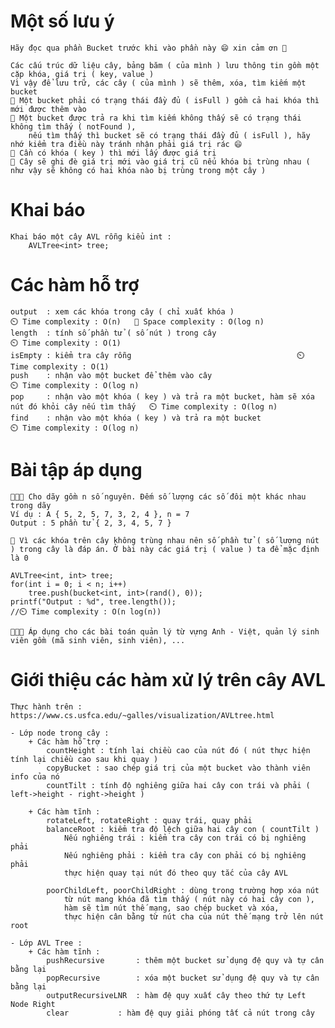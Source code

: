# Một số lưu ý
	Hãy đọc qua phần Bucket trước khi vào phần này 😄 xin cảm ơn 🤎

	Các cấu trúc dữ liệu cây, bảng băm ( của mình ) lưu thông tin gồm một cặp khóa, giá trị ( key, value )
	Vì vậy để lưu trữ, các cây ( của mình ) sẽ thêm, xóa, tìm kiếm một bucket
	💢 Một bucket phải có trạng thái đầy đủ ( isFull ) gồm cả hai khóa thì mới được thêm vào
	💢 Một bucket được trả ra khi tìm kiếm không thấy sẽ có trạng thái không tìm thấy ( notFound ),
		nếu tìm thấy thì bucket sẽ có trạng thái đầy đủ ( isFull ), hãy nhớ kiểm tra điều này tránh nhận phải giá trị rác 😄
	💢 Cần có khóa ( key ) thì mới lấy được giá trị
	💢 Cây sẽ ghi đè giá trị mới vào giá trị cũ nếu khóa bị trùng nhau ( như vậy sẽ không có hai khóa nào bị trùng trong một cây )

# Khai báo
	Khai báo một cây AVL rỗng kiểu int :
		AVLTree<int> tree;

# Các hàm hỗ trợ
	output 	: xem các khóa trong cây ( chỉ xuất khóa )							⏲️ Time complexity : O(n)	👾 Space complexity : O(log n)
	length 	: tính số phần tử ( số nút ) trong cây								⏲️ Time complexity : O(1)
	isEmpty : kiểm tra cây rỗng										⏲️ Time complexity : O(1)
	push 	: nhận vào một bucket để thêm vào cây								⏲️ Time complexity : O(log n)
	pop 	: nhận vào một khóa ( key ) và trả ra một bucket, hàm sẽ xóa nút đó khỏi cây nếu tìm thấy	⏲️ Time complexity : O(log n)
	find 	: nhận vào một khóa ( key ) và trả ra một bucket						⏲️ Time complexity : O(log n)

# Bài tập áp dụng
	📖📖📖 Cho dãy gồm n số nguyên. Đếm số lượng các số đôi một khác nhau trong dãy
	Ví dụ : A { 5, 2, 5, 7, 3, 2, 4 }, n = 7
	Output : 5 phần tử { 2, 3, 4, 5, 7 }
	
	💢 Vì các khóa trên cây không trùng nhau nên số phần tử ( số lượng nút ) trong cây là đáp án. Ở bài này các giá trị ( value ) ta để mặc định là 0
	
	AVLTree<int, int> tree;
	for(int i = 0; i < n; i++)
		tree.push(bucket<int, int>(rand(), 0));
	printf("Output : %d", tree.length());
	//⏲️ Time complexity : O(n log(n))
	
	📖📖📖 Áp dụng cho các bài toán quản lý từ vựng Anh - Việt, quản lý sinh viên gồm (mã sinh viên, sinh viên), ...

# Giới thiệu các hàm xử lý trên cây AVL
	Thực hành trên : https://www.cs.usfca.edu/~galles/visualization/AVLtree.html

	- Lớp node trong cây :
		+ Các hàm hỗ trợ :
			countHeight : tính lại chiều cao của nút đó ( nút thực hiện tính lại chiều cao sau khi quay )
			copyBucket : sao chép giá trị của một bucket vào thành viên info của nó
			countTilt : tính độ nghiêng giữa hai cây con trái và phải ( left->height - right->height )
		
		+ Các hàm tĩnh :
			rotateLeft, rotateRight : quay trái, quay phải
			balanceRoot : kiểm tra độ lệch giữa hai cây con ( countTilt )
				Nếu nghiêng trái : kiểm tra cây con trái có bị nghiêng phải
				Nếu nghiêng phải : kiểm tra cây con phải có bị nghiêng phải
				thực hiện quay tại nút đó theo quy tắc của cây AVL
				
			poorChildLeft, poorChildRight : dùng trong trường hợp xóa nút
				từ nút mang khóa đã tìm thấy ( nút này có hai cây con ),
				hàm sẽ tìm nút thế mạng, sao chép bucket và xóa,
				thực hiện cân bằng từ nút cha của nút thế mạng trở lên nút root
				
	- Lớp AVL Tree :
		+ Các hàm tĩnh :
			pushRecursive		: thêm một bucket sử dụng đệ quy và tự cân bằng lại
			popRecursive		: xóa một bucket sử dụng đệ quy và tự cân bằng lại
			outputRecursiveLNR	: hàm đệ quy xuất cây theo thứ tự Left Node Right
			clear			: hàm đệ quy giải phóng tất cả nút trong cây

